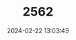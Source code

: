 ---
title: "2562"
category: "Pseudobarbus calidus"
draft: false
date: 2024-02-22 13:03:49
languages:
  Afrikaans: ["Clanwilliam Rooivlerkie"]
  English: ["Clanwilliam Redfin"]
---